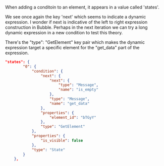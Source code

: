 When adding a conditoin to an element, it appears in a value called 'states'. 

We see once again the key 'next' which seems to indicate a dynamic expression. I wonder if next is indicative of the left to right expression construction in Bubble. Perhaps in the next iteration we can try a long dynamic expression in a new condition to test this theory. 

There's the "type": "GetElement" key pair which makes the dynamic expression target a specific element for the "get_data" part of the expression.

```JSON
"states": {
        "0": {
            "condition": {
                "next": {
                    "next": {
                        "type": "Message",
                        "name": "is_empty"
                    },
                    "type": "Message",
                    "name": "get_data"
                },
                "properties": {
                    "element_id": "bTGyY"
                },
                "type": "GetElement"
            },
            "properties": {
                "is_visible": false
            },
            "type": "State"
        }
    },
```